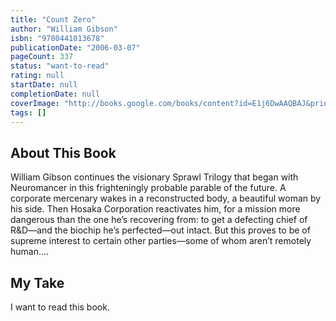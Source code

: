 ```yaml
---
title: "Count Zero"
author: "William Gibson"
isbn: "9780441013678"
publicationDate: "2006-03-07"
pageCount: 337
status: "want-to-read"
rating: null
startDate: null
completionDate: null
coverImage: "http://books.google.com/books/content?id=E1j6DwAAQBAJ&printsec=frontcover&img=1&zoom=1&source=gbs_api"
tags: []
---
```


## About This Book

William Gibson continues the visionary Sprawl Trilogy that began with Neuromancer in this frighteningly probable parable of the future. A corporate mercenary wakes in a reconstructed body, a beautiful woman by his side. Then Hosaka Corporation reactivates him, for a mission more dangerous than the one he’s recovering from: to get a defecting chief of R&D—and the biochip he’s perfected—out intact. But this proves to be of supreme interest to certain other parties—some of whom aren’t remotely human....

## My Take

I want to read this book.
